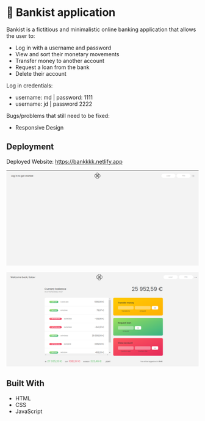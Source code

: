 # 💸 Bankist application

Bankist is a fictitious and minimalistic online banking application that allows the user to:

- Log in with a username and password
- View and sort their monetary movements
- Transfer money to another account
- Request a loan from the bank
- Delete their account


Log in credentials:
- username: md | password: 1111
- username: jd | password 2222


Bugs/problems that still need to be fixed:
- Responsive Design


## Deployment

Deployed Website: https://bankkkk.netlify.app

![demo1](./img/login-1.png)

![demo2](./img/login-2.png)


## Built With

  * HTML
  * CSS
  * JavaScript
